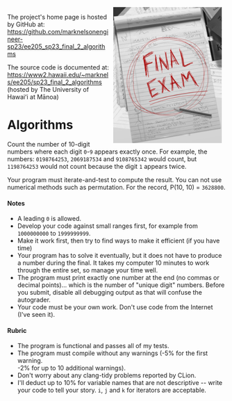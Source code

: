 
<img src=".doxygen/images/logo_Final.png" style="width:250px; float: right; margin: 0px 10px 10px 10px;" alt="Final Exam"/>

The project's home page is hosted by GitHub at:  https://github.com/marknelsonengineer-sp23/ee205_sp23_final_2_algorithms

The source code is documented at:  https://www2.hawaii.edu/~marknels/ee205/sp23_final_2_algorithms 
(hosted by The University of Hawaiʻi at Mānoa)

Algorithms
==========

Count the number of 10-digit numbers where each digit `0`-`9` appears exactly 
once.  For example, the numbers:  `0198764253`, `2069187534` and `9108765342` 
would count, but `1198764253` would not count because the digit `1` appears twice.

Your program must iterate-and-test to compute the result.  You can not use 
numerical methods such as permutation.  For the record, P(10, 10) = `3628800`.

#### Notes
  - A leading `0` is allowed.
  - Develop your code against small ranges first, for example from `1000000000` 
    to `1999999999`.
  - Make it work first, then try to find ways to make it efficient (if you have 
    time)
  - Your program has to solve it eventually, but it does not have to produce a 
    number during the final.  It takes my computer 10 minutes to work through 
    the entire set, so manage your time well.
  - The program must print exactly one number at the end (no commas or decimal 
    points)... which is the number of "unique digit" numbers.  Before you submit, 
    disable all debugging output as that will confuse the autograder.
  - Your code must be your own work.  Don't use code from the Internet (I've 
    seen it).

#### Rubric
  - The program is functional and passes all of my tests.
  - The program must compile without any warnings (-5% for the first warning.  
    -2% for up to 10 additional warnings).
  - Don't worry about any clang-tidy problems reported by CLion.
  - I'll deduct up to 10% for variable names that are not descriptive -- write 
    your code to tell your story.  `i`, `j` and `k` for iterators are acceptable. 
